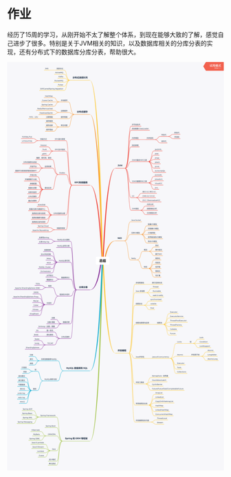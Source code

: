 # 作业

经历了15周的学习，从刚开始不太了解整个体系，到现在能够大致的了解，感觉自己进步了很多。特别是关于JVM相关的知识，以及数据库相关的分库分表的实现，还有分布式下的数据库分库分表，帮助很大。

![总结](summary.png)

